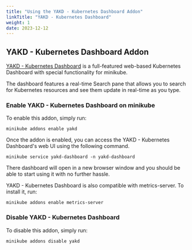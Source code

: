 ```yaml
---
title: "Using the YAKD - Kubernetes Dashboard Addon"
linkTitle: "YAKD - Kubernetes Dashboard"
weight: 1
date: 2023-12-12
---
```


## YAKD - Kubernetes Dashboard Addon

[YAKD - Kubernetes Dashboard](https://github.com/manusa/yakd) is a full-featured web-based Kubernetes Dashboard with special functionality for minikube.

The dashboard features a real-time Search pane that allows you to search for Kubernetes resources and see them update in real-time as you type.

### Enable YAKD - Kubernetes Dashboard on minikube

To enable this addon, simply run:

```shell script
minikube addons enable yakd
```

Once the addon is enabled, you can access the YAKD - Kubernetes Dashboard's web UI using the following command.

```shell script
minikube service yakd-dashboard -n yakd-dashboard
```

There dashboard will open in a new browser window and you should be able to start using it with no further hassle.

YAKD - Kubernetes Dashboard is also compatible with metrics-server. To install it, run:

```shell script
minikube addons enable metrics-server	
```

### Disable YAKD - Kubernetes Dashboard

To disable this addon, simply run:

```shell script
minikube addons disable yakd
```
